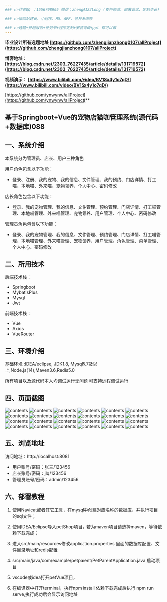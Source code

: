```yaml
---
### 👉作者QQ ：1556708905 微信：zheng0123Long (支持修改、部署调试、定制毕设)

### 👉接网站建设、小程序、H5、APP、各种系统等

### 👉选题+开题报告+任务书+程序定制+安装调试+ppt 都可以做
---
```


**毕业设计所有选题地址 [https://github.com/zhengjianzhong0107/allProject](https://github.com/zhengjianzhong0107/allProject)**

**博客地址：
[https://blog.csdn.net/2303_76227485/article/details/131719572](https://blog.csdn.net/2303_76227485/article/details/131719572)**

**视频演示：
[https://www.bilibili.com/video/BV1Sx4y1o7qD/](https://www.bilibili.com/video/BV1Sx4y1o7qD/)**

 
[https://github.com/ynwynw/allProject](https://github.com/ynwynw/allProject)**

## 基于Springboot+Vue的宠物店猫咖管理系统(源代码+数据库)088

## 一、系统介绍

本系统分为管理员、店长、用户三种角色

用户角色包含以下功能：

- 登录、注册、我的宠物、我的信息、文件管理、我的预约、门店详情、打工喵、本地喵、外来喵、宠物领养、个人中心、密码修改

店长角色包含以下功能：

- 登录、我的宠物管理、我的信息、文件管理、预约管理、门店详情、打工喵管理、本地喵管理、外来喵管理、宠物领养、用户管理、个人中心、密码修改

管理员角色包含以下功能：

- 登录、我的宠物管理、我的信息、文件管理、预约管理、门店详情、打工喵管理、本地喵管理、外来喵管理、宠物领养、用户管理。角色管理、菜单管理、个人中心、密码修改

## 二、所用技术

后端技术栈：

- Springboot
- MybatisPlus
- Mysql
- Jwt

前端技术栈：

- Vue
- Axios
- VueRouter

## 三、环境介绍

基础环境 :IDEA/eclipse, JDK1.8, Mysql5.7及以上,Node.js(14),Maven3.6,Redis5.0

所有项目以及源代码本人均调试运行无问题 可支持远程调试运行

## 四、页面截图

![contents](./picture/picture1.png)
![contents](./picture/picture2.png)
![contents](./picture/picture3.png)
![contents](./picture/picture4.png)
![contents](./picture/picture5.png)
![contents](./picture/picture6.png)
![contents](./picture/picture7.png)
![contents](./picture/picture8.png)
![contents](./picture/picture9.png)
![contents](./picture/picture10.png)
![contents](./picture/picture11.png)
![contents](./picture/picture12.png)
![contents](./picture/picture13.png)
![contents](./picture/picture14.png)
![contents](./picture/picture15.png)
![contents](./picture/picture16.png)
![contents](./picture/picture17.png)
![contents](./picture/picture18.png)
![contents](./picture/picture19.png)
![contents](./picture/picture20.png)
![contents](./picture/picture21.png)
![contents](./picture/picture22.png)
![contents](./picture/picture23.png)
![contents](./picture/picture24.png)

## 五、浏览地址

访问地址：http://localhost:8081

- 用户账号/密码：张三/123456
- 店长账号/密码：jlq/123456
- 管理员账号/密码：admin/123456

## 六、部署教程

1. 使用Navicat或者其它工具，在mysql中创建对应名称的数据库，并执行项目的sql文件；

2. 使用IDEA/Eclipse导入petShop项目，若为maven项目请选择maven，等待依赖下载完成；

3. 进入src/main/resources修改application.properties 里面的数据库配置、文件目录地址和redis配置

4. src/main/java/com/example/petparent/PetParentApplication.java 启动项目

5. vscode或idea打开petVue项目，

6. 在编译器中打开terminal，执行npm install 依赖下载完成后执行 npm run serve,执行成功后会显示访问地址

 
